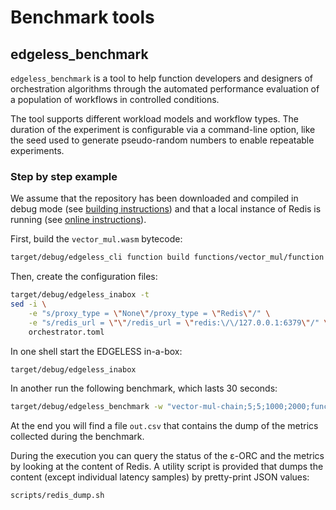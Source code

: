 # Benchmark tools

## edgeless_benchmark

`edgeless_benchmark` is a tool to help function developers and designers of
orchestration algorithms through the automated performance evaluation of a
population of workflows in controlled conditions.

The tool supports different workload models and workflow types.
The duration of the experiment is configurable via a command-line option,
like the seed used to generate pseudo-random numbers to enable repeatable
experiments.

### Step by step example

We assume that the repository has been downloaded and compiled in debug mode
(see [building instructions](../BUILDING.md)) and that a local instance of
Redis is running (see
[online instructions](https://redis.io/docs/latest/operate/oss_and_stack/install/install-redis/)).

First, build the `vector_mul.wasm` bytecode:

```bash
target/debug/edgeless_cli function build functions/vector_mul/function.json
```

Then, create the configuration files:

```bash
target/debug/edgeless_inabox -t
sed -i \
    -e "s/proxy_type = \"None\"/proxy_type = \"Redis\"/" \
    -e "s/redis_url = \"\"/redis_url = \"redis:\/\/127.0.0.1:6379\"/" \
    orchestrator.toml
```

In one shell start the EDGELESS in-a-box:

```bash
target/debug/edgeless_inabox
```

In another run the following benchmark, which lasts 30 seconds:

```bash
target/debug/edgeless_benchmark -w "vector-mul-chain;5;5;1000;2000;functions/vector_mul/vector_mul.wasm
```

At the end you will find a file `out.csv` that contains the dump of the
metrics collected during the benchmark.

During the execution you can query the status of the ε-ORC and the metrics
by looking at the content of Redis.
A utility script is provided that dumps the content (except individual latency
samples) by pretty-print JSON values:

```bash
scripts/redis_dump.sh
```